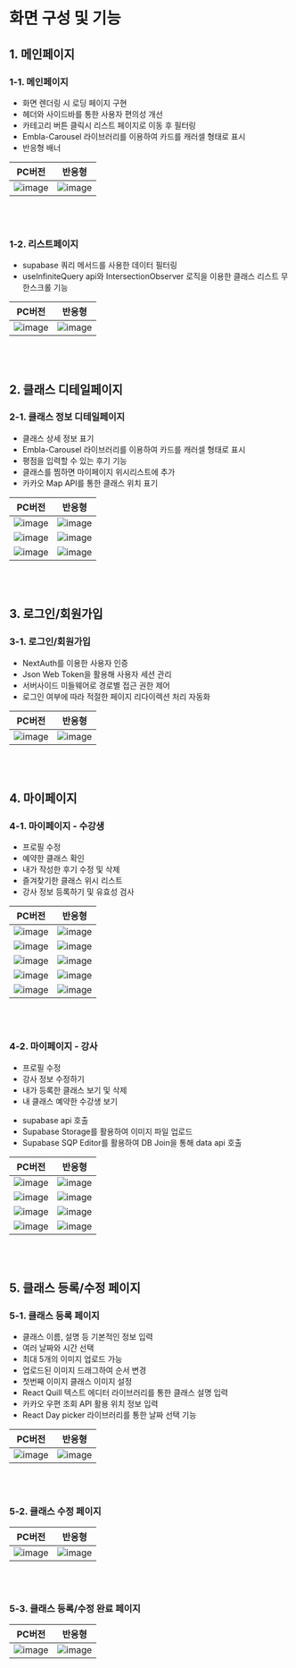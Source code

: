 # 화면 구성 및 기능

## 1. 메인페이지
  <h3> 1-1. 메인페이지 </h3>
      <ul>
        <li>화면 렌더링 시 로딩 페이지 구현 </li>
        <li>헤더와 사이드바를 통한 사용자 편의성 개선</li>
        <li>카테고리 버튼 클릭시 리스트 페이지로 이동 후 필터링</li>
        <li>Embla-Carousel 라이브러리를 이용하여 카드를 캐러셀 형태로 표시</li>
        <li>반응형 배너</li>
      </ul>

|PC버전|반응형|
|------|---|
|![image](https://github.com/limhyerin/StudyNote/assets/70150896/d6b9f69f-3bf1-41e5-826b-29368f47d29a)|![image](https://github.com/limhyerin/StudyNote/assets/70150896/05ed52bc-3d6e-4ea0-ad53-78ce8713f715)|

      
<br><br>

<h3> 1-2. 리스트페이지 </h3>
      <ul>
        <li>supabase 쿼리 메서드를 사용한 데이터 필터링</li>
        <li>useInfiniteQuery api와 IntersectionObserver 로직을 이용한 클래스 리스트 무한스크롤 기능</li>
      </ul>

|PC버전|반응형|
|------|---|
|![image](https://github.com/limhyerin/StudyNote/assets/70150896/6f94f455-0882-4ac1-b119-db4866e418e8)|![image](https://github.com/limhyerin/StudyNote/assets/70150896/61c2aa57-67d4-4fe4-ad72-250e28202bd0)|

<br><br>

## 2. 클래스 디테일페이지
  <h3> 2-1. 클래스 정보 디테일페이지 </h3>
      <ul>
        <li>클래스 상세 정보 표기</li>
        <li>Embla-Carousel 라이브러리를 이용하여 카드를 캐러셀 형태로 표시</li>
        <li>평점을 입력할 수 있는 후기 기능</li>
        <li>클래스를 찜하면 마이페이지 위시리스트에 추가</li>
        <li>카카오 Map API를 통한 클래스 위치 표기 </li>
      </ul>

|PC버전|반응형|
|------|---|
|![image](https://github.com/limhyerin/StudyNote/assets/70150896/d1030a1f-255a-491b-a3cc-aa65455f2730)|![image](https://github.com/limhyerin/StudyNote/assets/70150896/a2912189-c1ca-45df-899d-dc3adfbb5580)|
|![image](https://github.com/limhyerin/StudyNote/assets/70150896/34c5c763-29e4-4902-8e35-067ce19b124f)|![image](https://github.com/limhyerin/StudyNote/assets/70150896/2f656700-2846-41e8-ab14-50f129ee1f41)|
|![image](https://github.com/limhyerin/StudyNote/assets/70150896/31dafdf2-765e-4efc-b741-89e5c97ac46c)|![image](https://github.com/limhyerin/StudyNote/assets/70150896/bbc32c89-c3db-4405-aa64-8cc48fc11296)|


      
<br><br>

## 3. 로그인/회원가입
  <h3> 3-1. 로그인/회원가입 </h3>
      <ul>
        <li>NextAuth를 이용한 사용자 인증</li>
        <li>Json Web Token을 활용해 사용자 세션 관리</li>
        <li>서버사이드 미들웨어로 경로별 접근 권한 제어</li>
        <li>로그인 여부에 따라 적절한 페이지 리다이렉션 처리 자동화</li>
      </ul>

|PC버전|반응형|
|------|---|
|![image](https://github.com/limhyerin/StudyNote/assets/70150896/b5f26d3a-5a69-4e8f-bd2b-f9005c67065b)|![image](https://github.com/limhyerin/StudyNote/assets/70150896/a49c6e6d-1770-45e1-8fe3-1b4c7d099439)|
  
<br><br>

## 4. 마이페이지
  <h3> 4-1. 마이페이지 - 수강생 </h3>
      <ul>
        <li>프로필 수정</li>
        <li>예약한 클래스 확인</li>
        <li>내가 작성한 후기 수정 및 삭제</li>
        <li>즐겨찾기한 클래스 위시 리스트</li>
        <li>강사 정보 등록하기 및 유효성 검사</li>
      </ul>

|PC버전|반응형|
|------|---|
|![image](https://github.com/limhyerin/StudyNote/assets/70150896/2f834b73-3ba2-42a1-83ab-d7dded55d5aa)|![image](https://github.com/limhyerin/StudyNote/assets/70150896/effe4df1-793c-42c1-b6f5-089b824c19d6)|
|![image](https://github.com/limhyerin/StudyNote/assets/70150896/5f339583-d631-400a-97b4-f493db975963)|![image](https://github.com/limhyerin/StudyNote/assets/70150896/23bc765a-7e88-4407-bf2b-a271738cf918)|
|![image](https://github.com/limhyerin/StudyNote/assets/70150896/cdfc9366-89e5-43f8-87e4-a6d1e5aa53d3)|![image](https://github.com/limhyerin/StudyNote/assets/70150896/dc907b32-595c-4684-810e-a599f991c1af)|
|![image](https://github.com/limhyerin/StudyNote/assets/70150896/01f79c34-aa2e-41bf-87a5-a89c9ff57587)|![image](https://github.com/limhyerin/StudyNote/assets/70150896/58e1c0f5-5d01-4da5-acd2-ad6906e04976)|
|![image](https://github.com/limhyerin/StudyNote/assets/70150896/855892c3-44a9-4e46-9f25-5bb0c1b73fcb)|![image](https://github.com/limhyerin/StudyNote/assets/70150896/cca8e40c-6205-4d73-b319-2b851db94399)|
      
<br><br>

<h3> 4-2. 마이페이지 - 강사 </h3>
      <ul>
        <li>프로필 수정</li>
        <li>강사 정보 수정하기</li>
        <li>내가 등록한 클래스 보기 및 삭제</li>
        <li>내 클래스 예약한 수강생 보기</li>
      </ul>
      <ul>
        <li>supabase api 호출</li>
        <li>Supabase Storage를 활용하여 이미지 파일 업로드</li>
        <li>Supabase SQP Editor를 활용하여 DB Join을 통해 data api 호출</li>
      </ul>

|PC버전|반응형|
|------|---|
|![image](https://github.com/limhyerin/StudyNote/assets/70150896/97160618-f429-4b9d-945b-6d5fa10c0385)|![image](https://github.com/limhyerin/StudyNote/assets/70150896/effe4df1-793c-42c1-b6f5-089b824c19d6)|
|![image](https://github.com/limhyerin/StudyNote/assets/70150896/1ef25d93-61a0-44fd-aabf-cd7f8b43b279)|![image](https://github.com/limhyerin/StudyNote/assets/70150896/d21a5095-41b0-458d-919a-47830ed84c85)|
|![image](https://github.com/limhyerin/StudyNote/assets/70150896/4891387f-b1ee-4923-8261-b896004dcdcd)|![image](https://github.com/limhyerin/StudyNote/assets/70150896/dd480512-21b9-41ce-aff7-80181debb55b)|
|![image](https://github.com/limhyerin/StudyNote/assets/70150896/d9330115-3037-4559-a8f4-b7097ea41cb5)|![image](https://github.com/limhyerin/StudyNote/assets/70150896/92a99aa7-c39f-43f8-b116-8b53a08e9222)|

<br><br>

## 5. 클래스 등록/수정 페이지
  <h3> 5-1. 클래스 등록 페이지 </h3>
      <ul>
        <li>클래스 이름, 설명 등 기본적인 정보 입력</li>
        <li>여러 날짜와 시간 선택</li>
        <li>최대 5개의 이미지 업로드 가능</li>
        <li>업로드된 이미지 드래그하여 순서 변경</li>
        <li>첫번째 이미지 클래스 이미지 설정</li>
        <li>React Quill 텍스트 에디터 라이브러리를 통한 클래스 설명 입력</li>
        <li>카카오 우편 조회 API 활용 위치 정보 입력</li>
        <li>React Day picker 라이브러리를 통한 날짜 선택 기능</li>
      </ul>

|PC버전|반응형|
|------|---|
|![image](https://github.com/limhyerin/StudyNote/assets/70150896/e724d92a-3ab7-4728-9621-8221252019a5)|![image](https://github.com/limhyerin/StudyNote/assets/70150896/dccc276d-c32b-4152-bd0d-7b58fc6950dc)|

<br><br>
<h3> 5-2. 클래스 수정 페이지 </h3>

|PC버전|반응형|
|------|---|
|![image](https://github.com/limhyerin/StudyNote/assets/70150896/71cfae6b-15f1-435a-84a3-b384243119ea)|![image](https://github.com/limhyerin/StudyNote/assets/70150896/9021872f-714b-4c18-904b-0b036e1f66ef)|

<br><br>

  <h3> 5-3. 클래스 등록/수정 완료 페이지 </h3>
  
|PC버전|반응형|
|------|---|
|![image](https://github.com/limhyerin/StudyNote/assets/70150896/afa518b3-47fa-4230-a0c5-311e5a384d9f)|![image](https://github.com/limhyerin/StudyNote/assets/70150896/7f7b01b4-c180-4113-853f-371f66d9cf1e)|


  
<br><br>



      
<br><br>

